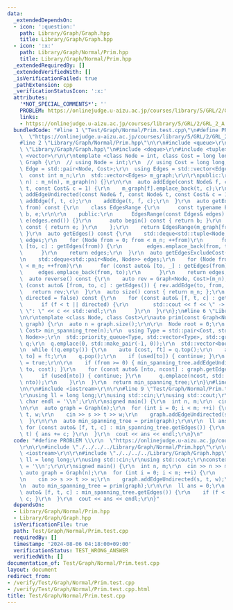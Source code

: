 ```yaml
---
data:
  _extendedDependsOn:
  - icon: ':question:'
    path: Library/Graph/Graph.hpp
    title: Library/Graph/Graph.hpp
  - icon: ':x:'
    path: Library/Graph/Normal/Prim.hpp
    title: Library/Graph/Normal/Prim.hpp
  _extendedRequiredBy: []
  _extendedVerifiedWith: []
  _isVerificationFailed: true
  _pathExtension: cpp
  _verificationStatusIcon: ':x:'
  attributes:
    '*NOT_SPECIAL_COMMENTS*': ''
    PROBLEM: https://onlinejudge.u-aizu.ac.jp/courses/library/5/GRL/2/GRL_2_A
    links:
    - https://onlinejudge.u-aizu.ac.jp/courses/library/5/GRL/2/GRL_2_A
  bundledCode: "#line 1 \"Test/Graph/Normal/Prim.test.cpp\"\n#define PROBLEM \\\r\n\
    \  \"https://onlinejudge.u-aizu.ac.jp/courses/library/5/GRL/2/GRL_2_A\"\r\n\r\n\
    #line 2 \"Library/Graph/Normal/Prim.hpp\"\n\r\n#include <queue>\r\n\r\n#line 2\
    \ \"Library/Graph/Graph.hpp\"\n#include <deque>\r\n#include <tuple>\r\n#include\
    \ <vector>\r\n\r\ntemplate <class Node = int, class Cost = long long>\r\nclass\
    \ Graph {\r\n  // using Node = int;\r\n  // using Cost = long long;\r\n\r\n  using\
    \ Edge = std::pair<Node, Cost>;\r\n  using Edges = std::vector<Edge>;\r\n\r\n\
    \  const int m_n;\r\n  std::vector<Edges> m_graph;\r\n\r\npublic:\r\n  Graph(int\
    \ n) : m_n(n), m_graph(n) {}\r\n\r\n  auto addEdge(const Node& f, const Node&\
    \ t, const Cost& c = 1) {\r\n    m_graph[f].emplace_back(t, c);\r\n  }\r\n  auto\
    \ addEdgeUndirected(const Node& f, const Node& t, const Cost& c = 1) {\r\n   \
    \ addEdge(f, t, c);\r\n    addEdge(t, f, c);\r\n  }\r\n  auto getEdges(const Node&\
    \ from) const {\r\n    class EdgesRange {\r\n      const typename Edges::const_iterator\
    \ b, e;\r\n\r\n    public:\r\n      EdgesRange(const Edges& edges) : b(edges.begin()),\
    \ e(edges.end()) {}\r\n      auto begin() const { return b; }\r\n      auto end()\
    \ const { return e; }\r\n    };\r\n    return EdgesRange(m_graph[from]);\r\n \
    \ }\r\n  auto getEdges() const {\r\n    std::deque<std::tuple<Node, Node, Cost>>\
    \ edges;\r\n    for (Node from = 0; from < m_n; ++from)\r\n      for (const auto&\
    \ [to, c] : getEdges(from)) {\r\n        edges.emplace_back(from, to, c);\r\n\
    \      }\r\n    return edges;\r\n  }\r\n  auto getEdgesExcludeCost() const {\r\
    \n    std::deque<std::pair<Node, Node>> edges;\r\n    for (Node from = 0; from\
    \ < m_n; ++from)\r\n      for (const auto& [to, _] : getEdges(from)) {\r\n   \
    \     edges.emplace_back(from, to);\r\n      }\r\n    return edges;\r\n  }\r\n\
    \  auto reverse() const {\r\n    auto rev = Graph<Node, Cost>(m_n);\r\n    for\
    \ (const auto& [from, to, c] : getEdges()) { rev.addEdge(to, from, c); }\r\n \
    \   return rev;\r\n  }\r\n  auto size() const { return m_n; };\r\n  auto debug(bool\
    \ directed = false) const {\r\n    for (const auto& [f, t, c] : getEdges())\r\n\
    \      if (f < t || directed) {\r\n        std::cout << f << \" -> \" << t <<\
    \ \": \" << c << std::endl;\r\n      }\r\n  }\r\n};\n#line 6 \"Library/Graph/Normal/Prim.hpp\"\
    \n\r\ntemplate <class Node, class Cost>\r\nauto prim(const Graph<Node, Cost>&\
    \ graph) {\r\n  auto n = graph.size();\r\n\r\n  Node root = 0;\r\n  Graph<Node,\
    \ Cost> min_spanning_tree(n);\r\n  using Type = std::pair<Cost, std::pair<Node,\
    \ Node>>;\r\n  std::priority_queue<Type, std::vector<Type>, std::greater<Type>>\
    \ q;\r\n  q.emplace(0, std::make_pair(-1, 0));\r\n  std::vector<bool> used(n);\r\
    \n  while (!q.empty()) {\r\n    auto [cost, ft] = q.top();\r\n    auto [from,\
    \ to] = ft;\r\n    q.pop();\r\n    if (used[to]) { continue; }\r\n    used[to]\
    \ = true;\r\n\r\n    if (from >= 0) { min_spanning_tree.addEdgeUndirected(from,\
    \ to, cost); }\r\n    for (const auto& [nto, ncost] : graph.getEdges(to)) {\r\n\
    \      if (used[nto]) { continue; }\r\n      q.emplace(ncost, std::make_pair(to,\
    \ nto));\r\n    }\r\n  }\r\n  return min_spanning_tree;\r\n}\n#line 5 \"Test/Graph/Normal/Prim.test.cpp\"\
    \n\r\n#include <iostream>\r\n\r\n#line 9 \"Test/Graph/Normal/Prim.test.cpp\"\n\
    \r\nusing ll = long long;\r\nusing std::cin;\r\nusing std::cout;\r\nconstexpr\
    \ char endl = '\\n';\r\n\r\nsigned main() {\r\n  int n, m;\r\n  cin >> n >> m;\r\
    \n\r\n  auto graph = Graph(n);\r\n  for (int i = 0; i < m; ++i) {\r\n    int s,\
    \ t, w;\r\n    cin >> s >> t >> w;\r\n    graph.addEdgeUndirected(s, t, w);\r\n\
    \  }\r\n\r\n  auto min_spanning_tree = prim(graph);\r\n\r\n  ll ans = 0;\r\n \
    \ for (const auto& [f, t, c] : min_spanning_tree.getEdges()) {\r\n    if (f <\
    \ t) { ans += c; }\r\n  }\r\n  cout << ans << endl;\r\n}\n"
  code: "#define PROBLEM \\\r\n  \"https://onlinejudge.u-aizu.ac.jp/courses/library/5/GRL/2/GRL_2_A\"\
    \r\n\r\n#include \"./../../../Library/Graph/Normal/Prim.hpp\"\r\n\r\n#include\
    \ <iostream>\r\n\r\n#include \"./../../../Library/Graph/Graph.hpp\"\r\n\r\nusing\
    \ ll = long long;\r\nusing std::cin;\r\nusing std::cout;\r\nconstexpr char endl\
    \ = '\\n';\r\n\r\nsigned main() {\r\n  int n, m;\r\n  cin >> n >> m;\r\n\r\n \
    \ auto graph = Graph(n);\r\n  for (int i = 0; i < m; ++i) {\r\n    int s, t, w;\r\
    \n    cin >> s >> t >> w;\r\n    graph.addEdgeUndirected(s, t, w);\r\n  }\r\n\r\
    \n  auto min_spanning_tree = prim(graph);\r\n\r\n  ll ans = 0;\r\n  for (const\
    \ auto& [f, t, c] : min_spanning_tree.getEdges()) {\r\n    if (f < t) { ans +=\
    \ c; }\r\n  }\r\n  cout << ans << endl;\r\n}"
  dependsOn:
  - Library/Graph/Normal/Prim.hpp
  - Library/Graph/Graph.hpp
  isVerificationFile: true
  path: Test/Graph/Normal/Prim.test.cpp
  requiredBy: []
  timestamp: '2024-08-06 04:18:00+09:00'
  verificationStatus: TEST_WRONG_ANSWER
  verifiedWith: []
documentation_of: Test/Graph/Normal/Prim.test.cpp
layout: document
redirect_from:
- /verify/Test/Graph/Normal/Prim.test.cpp
- /verify/Test/Graph/Normal/Prim.test.cpp.html
title: Test/Graph/Normal/Prim.test.cpp
---
```

